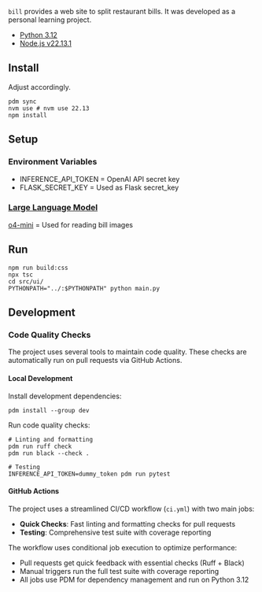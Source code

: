 `bill` provides a web site to split restaurant bills.
It was developed as a personal learning project.

- [Python 3.12](./pyproject.toml)
- [Node.js v22.13.1](./package.json)

## Install

Adjust accordingly.

```shell
pdm sync
nvm use # nvm use 22.13
npm install
```

## Setup

### Environment Variables

- INFERENCE_API_TOKEN = OpenAI API secret key
- FLASK_SECRET_KEY = Used as Flask secret_key

### [Large Language Model](https://platform.openai.com/docs/models)

[o4-mini](./src/bill/receipts.py#L10) = Used for reading bill images

## Run

```shell
npm run build:css
npx tsc
cd src/ui/
PYTHONPATH="../:$PYTHONPATH" python main.py
```

## Development

### Code Quality Checks

The project uses several tools to maintain code quality. These checks are automatically run on pull requests via GitHub Actions.

#### Local Development

Install development dependencies:
```shell
pdm install --group dev
```

Run code quality checks:
```shell
# Linting and formatting
pdm run ruff check
pdm run black --check .

# Testing
INFERENCE_API_TOKEN=dummy_token pdm run pytest
```

#### GitHub Actions

The project uses a streamlined CI/CD workflow (`ci.yml`) with two main jobs:

- **Quick Checks**: Fast linting and formatting checks for pull requests
- **Testing**: Comprehensive test suite with coverage reporting

The workflow uses conditional job execution to optimize performance:
- Pull requests get quick feedback with essential checks (Ruff + Black)
- Manual triggers run the full test suite with coverage reporting
- All jobs use PDM for dependency management and run on Python 3.12
